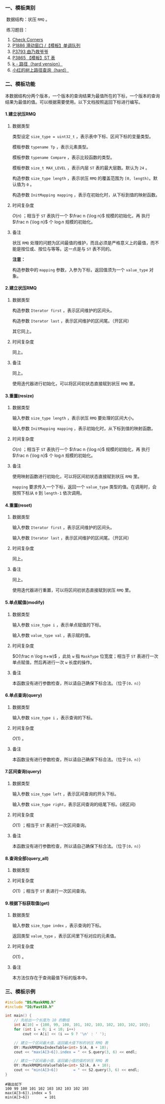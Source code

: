 ### 一、模板类别

​	数据结构：状压 `RMQ` 。

​	练习题目：

1. [Check Corners](http://acm.hdu.edu.cn/showproblem.php?pid=2888)
2. [P1886 滑动窗口 /【模板】单调队列](https://www.luogu.com.cn/problem/P1886)
3. [P3793 由乃救爷爷](https://www.luogu.com.cn/problem/P3793)
4. [P3865 【模板】ST 表](https://www.luogu.com.cn/problem/P3865)
5. [k - 路径（hard vension）](https://ac.nowcoder.com/acm/problem/279411)
6. [小红的树上路径查询（hard）](https://ac.nowcoder.com/acm/problem/281352)


### 二、模板功能

​		本数据结构分两个版本，一个版本的查询结果为最值所在的下标，一个版本的查询结果为最值的值。可以根据需要使用。以下文档按照返回下标进行编写。

#### 1.建立状压RMQ

1. 数据类型

   类型设定 `size_type = uint32_t` ，表示表中下标、区间下标的变量类型。

   模板参数 `typename Tp` ，表示元素类型。
   
   模板参数 `typename Compare` ，表示比较函数的类型。

   模板参数 `size_t MAX_LEVEL` ，表示内层 `ST` 表的最大层数。默认为 `24` 。

   构造参数 `size_type length` ，表示状压 `RMQ` 的覆盖范围为 `[0, length)`。默认值为 `0` 。

   构造参数 `InitMapping mapping` ，表示在初始化时，从下标到值的映射函数。

2. 时间复杂度

    $O(n)$ ；相当于 `ST` 表执行一个 $\frac n {\log n}$ 规模的初始化，再 执行 $\frac n {\log n}$ 个 $\log n$ 规模的初始化。

3. 备注

   状压 `RMQ` 处理的问题为区间最值的维护，而且必须是严格意义上的最值，而不能是按位或、按位与等等。这一点是与 `ST` 表不同的。
   
   **注意：**
   
   构造参数中的 `mapping` 参数，入参为下标，返回值须为一个 `value_type` 对象。

#### 2.建立状压RMQ

1. 数据类型

   构造参数 `Iterator first` ，表示区间维护的区间头。

   构造参数 `Iterator last` ，表示区间维护的区间尾。（开区间）

   其它同上。

2. 时间复杂度

   同上。

3. 备注

   同上。

   使用迭代器进行初始化，可以将区间初状态直接赋到状压 `RMQ` 里。


#### 3.重置(resize)

1. 数据类型

   输入参数 `size_type length` ，表示状压 `RMQ` 要处理的区间大小。

   输入参数 `InitMapping mapping` ，表示初始化时，从下标到值的映射函数。

2. 时间复杂度

    $O(n)$ ；相当于 `ST` 表执行一个 $\frac n {\log n}$ 规模的初始化，再 执行 $\frac n {\log n}$ 个 $\log n$ 规模的初始化。

3. 备注

   使用映射函数进行初始化，可以将区间初状态直接赋到状压 `RMQ` 里。

    `mapping` 要求传入一个下标，返回一个 `value_type` 类型的值。在调用时，会按照下标从 `0` 到 `length-1` 依次调用。

#### 4.重置(reset)

1. 数据类型

   输入参数 `Iterator first` ，表示区间维护的区间头。

   输入参数 `Iterator last` ，表示区间维护的区间尾。（开区间）

2. 时间复杂度

   同上。

3. 备注

   同上。

   使用迭代器进行重置，可以将区间初状态直接赋到状压 `RMQ` 里。


#### 5.单点赋值(modify)

1. 数据类型

   输入参数 `size_type i​` ，表示单点赋值的下标。

   输入参数 `value_type val​` ，表示赋的值。

2. 时间复杂度

   $O(\frac n \log n+w)$ ，此处 `w` 指 `MaskType` 位宽度；相当于 `ST` 表进行一次单点赋值，然后再进行一次 `w` 长度的操作。

3. 备注

   本函数没有进行参数检查，所以请自己确保下标合法。（位于`[0，n)`）

#### 6.单点查询(query)

1. 数据类型

   输入参数 `size_type i` ，表示查询的下标。

2. 时间复杂度

   $O(1)$ 。

3. 备注

   本函数没有进行参数检查，所以请自己确保下标合法。（位于`[0，n)`）


#### 7.区间查询(query)

1. 数据类型

   输入参数 `size_type left​` ，表示区间查询的开头下标。

   输入参数 `size_type right​`，表示区间查询的结尾下标。(闭区间)

2. 时间复杂度

    $O(1)$ ；相当于 `ST` 表进行一次区间查询。

3. 备注

   本函数没有进行参数检查，所以请自己确保下标合法。（位于`[0，n)`）

#### 8.查询全部(query_all)

1. 数据类型

2. 时间复杂度

   $O(1)$ ；相当于 `ST` 表进行一次区间查询。

#### 9.根据下标获取值(get)

1. 数据类型

   输入参数 `size_type index` ，表示查询的下标。

   返回类型 `value_type` ，表示区间里下标对应的元素值。

2. 时间复杂度

   $O(1)$ 。

3. 备注

   本方法仅存在于查询最值下标的版本中。

### 三、模板示例

```c++
#include "DS/MaskRMQ.h"
#include "IO/FastIO.h"

int main() {
    // 先给出一个长度为 10 的数组
    int A[10] = {100, 99, 100, 101, 102, 103, 102, 103, 102, 103};
    for (int i = 0; i < 10; i++)
        cout << A[i] << (i == 9 ? '\n' : ' ');

    // 建立一个区间最大值、返回最大值下标的状压 RMQ 表
    OY::MaskRMQMaxIndexTable<int> S(A, A + 10);
    cout << "max(A[3~6]).index = " << S.query(3, 6) << endl;

    // 建立一个区间最小值、返回最小值的值的状压 RMQ 表
    OY::MaskRMQMinValueTable<int> S2(A, A + 10);
    cout << "min(A[3~6])       = " << S2.query(3, 6) << endl;
}
```

```
#输出如下
100 99 100 101 102 103 102 103 102 103
max(A[3~6]).index = 5
min(A[3~6])       = 101

```

